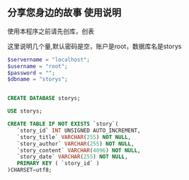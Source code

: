 ## 分享您身边的故事 使用说明

使用本程序之前请先创库，创表

这里说明几个量,默认密码是空，账户是root，数据库名是storys
```php
$servername = "localhost";
$username = "root";
$password = "";
$dbname = "storys";
```

```SQL

CREATE DATABASE storys;

USE storys;

CREATE TABLE IF NOT EXISTS `story`(
   `story_id` INT UNSIGNED AUTO_INCREMENT,
   `story_title` VARCHAR(255) NOT NULL,
   `story_author` VARCHAR(255) NOT NULL,
   `story_content` VARCHAR(4096) NOT NULL,
   `story_date` VARCHAR(255) NOT NULL,
   PRIMARY KEY ( `story_id` )
)CHARSET=utf8;
```